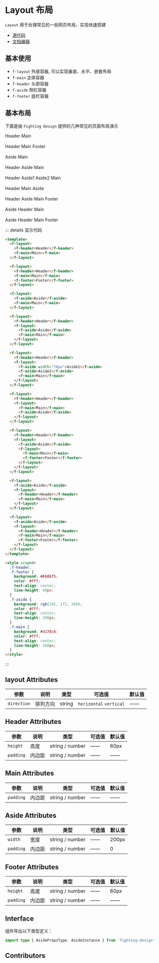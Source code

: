 # Layout 布局

`Layout` 用于处理常见的一些网页布局，实现快速搭建

- [源代码](https://github.com/FightingDesign/fighting-design/tree/master/packages/fighting-design/layout)
- [文档编辑](https://github.com/FightingDesign/fighting-design/blob/master/docs/docs/components/layout.md)

## 基本使用

- `f-layout` 外层容器, 可以实现垂直、水平、嵌套布局
- `f-main` 主体容器
- `f-header` 头部容器
- `f-aside` 侧栏容器
- `f-footer` 底栏容器

## 基本布局

下面是由 `Fighting Design` 提供的几种常见的页面布局演示

<f-layout>
  <f-header>Header</f-header>
  <f-main>Main</f-main>
</f-layout>

<br />
<br />

<f-layout>
  <f-header>Header</f-header>
  <f-main>Main</f-main>
  <f-footer>Footer</f-footer>
</f-layout>

<br />
<br />

<f-layout>
  <f-aside>Aside</f-aside>
  <f-main>Main</f-main>
</f-layout>

<br />
<br />

<f-layout>
  <f-header>Header</f-header>
  <f-layout>
  <f-aside>Aside</f-aside>
  <f-main>Main</f-main>
</f-layout>
</f-layout>

<br />
<br />

<f-layout>
<f-header>Header</f-header>
<f-layout>
<f-aside width="70px">Aside1</f-aside>
<f-aside>Aside2</f-aside>
<f-main>Main</f-main>
</f-layout>
</f-layout>

<br />
<br />

<f-layout>
  <f-header>Header</f-header>
  <f-layout>
  <f-main>Main</f-main>
  <f-aside>Aside</f-aside>
</f-layout>
</f-layout>

<br />
<br />

<f-layout>
<f-header>Header</f-header>
<f-layout>
<f-aside>Aside</f-aside>
<f-layout>
<f-main>Main</f-main>
<f-footer>Footer</f-footer>
</f-layout>
</f-layout>
</f-layout>

<br />
<br />

<f-layout>
<f-aside>Aside</f-aside>
<f-layout>
<f-header>Header</f-header>
<f-main>Main</f-main>
</f-layout>
</f-layout>

<br />
<br />

<f-layout>
<f-aside>Aside</f-aside>
<f-layout>
<f-header>Header</f-header>
<f-main>Main</f-main>
<f-footer>Footer</f-footer>
</f-layout>
</f-layout>

::: details 显示代码

```html
<template>
  <f-layout>
    <f-header>Header</f-header>
    <f-main>Main</f-main>
  </f-layout>

  <f-layout>
    <f-header>Header</f-header>
    <f-main>Main</f-main>
    <f-footer>Footer</f-footer>
  </f-layout>

  <f-layout>
    <f-aside>Aside</f-aside>
    <f-main>Main</f-main>
  </f-layout>

  <f-layout>
    <f-header>Header</f-header>
    <f-layout>
      <f-aside>Aside</f-aside>
      <f-main>Main</f-main>
    </f-layout>
  </f-layout>

  <f-layout>
    <f-header>Header</f-header>
    <f-layout>
      <f-aside width="70px">Aside1</f-aside>
      <f-aside>Aside2</f-aside>
      <f-main>Main</f-main>
    </f-layout>
  </f-layout>

  <f-layout>
    <f-header>Header</f-header>
    <f-layout>
      <f-main>Main</f-main>
      <f-aside>Aside</f-aside>
    </f-layout>
  </f-layout>

  <f-layout>
    <f-header>Header</f-header>
    <f-layout>
      <f-aside>Aside</f-aside>
      <f-layout>
        <f-main>Main</f-main>
        <f-footer>Footer</f-footer>
      </f-layout>
    </f-layout>
  </f-layout>

  <f-layout>
    <f-aside>Aside</f-aside>
    <f-layout>
      <f-header>Header</f-header>
      <f-main>Main</f-main>
    </f-layout>
  </f-layout>

  <f-layout>
    <f-aside>Aside</f-aside>
    <f-layout>
      <f-header>Header</f-header>
      <f-main>Main</f-main>
      <f-footer>Footer</f-footer>
    </f-layout>
  </f-layout>
</template>

<style scoped>
  .f-header,
  .f-footer {
    background: #6b8bf5;
    color: #fff;
    text-align: center;
    line-height: 60px;
  }
  .f-aside {
    background: rgb(101, 173, 240);
    color: #fff;
    text-align: center;
    line-height: 200px;
  }
  .f-main {
    background: #3178c6;
    color: #fff;
    text-align: center;
    line-height: 160px;
  }
</style>
```

:::

## layout Attributes

| 参数        | 说明     | 类型   | 可选值                  | 默认值 |
| ----------- | -------- | ------ | ----------------------- | ------ |
| `direction` | 排列方向 | string | `horizontal` `vertical` | ——     |

## Header Attributes

| 参数      | 说明   | 类型            | 可选值 | 默认值 |
| --------- | ------ | --------------- | ------ | ------ |
| `height`  | 高度   | string / number | ——     | 60px   |
| `padding` | 内边距 | string / number | ——     | ——     |

## Main Attributes

| 参数      | 说明   | 类型            | 可选值 | 默认值 |
| --------- | ------ | --------------- | ------ | ------ |
| `padding` | 内边距 | string / number | ——     | ——     |

## Aside Attributes

| 参数      | 说明   | 类型            | 可选值 | 默认值 |
| --------- | ------ | --------------- | ------ | ------ |
| `width`   | 宽度   | string / number | ——     | 200px  |
| `padding` | 内边距 | string / number | ——     | 0      |

## Footer Attributes

| 参数      | 说明   | 类型            | 可选值 | 默认值 |
| --------- | ------ | --------------- | ------ | ------ |
| `height`  | 高度   | string / number | ——     | 60px   |
| `padding` | 内边距 | string / number | ——     | ——     |

## Interface

组件导出以下类型定义：

```ts
import type { AsidePropsType, AsideInstance } from 'fighting-design'
```

## Contributors

<a href="https://github.com/Tyh2001" target="_blank">
  <f-avatar round src="https://avatars.githubusercontent.com/u/73180970?v=4" />
</a>

<a href="https://github.com/XiaoLi-sach" target="_blank">
  <f-avatar round src="https://avatars.githubusercontent.com/u/55753927?v=4" />
</a>

<style scoped>
 .f-header,
  .f-footer {
    background: #6b8bf5;
    color: #fff;
    text-align: center;
    line-height: 60px;
  }
  .f-aside {
    background: rgb(101, 173, 240);
    color: #fff;
    text-align: center;
    line-height: 200px;
  }
  .f-main {
    background: #3178c6;
    color: #fff;
    text-align: center;
    line-height: 160px;
  }
</style>
